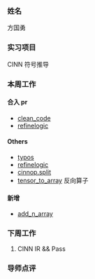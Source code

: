 ### 姓名

方国勇

### 实习项目

CINN 符号推导

### 本周工作

#### 合入 pr

- [clean_code](https://github.com/PaddlePaddle/Paddle/pull/69520)
- [refinelogic](https://github.com/PaddlePaddle/Paddle/pull/68669)

#### Others
- [typos](https://github.com/PaddlePaddle/Paddle/pull/69525)
- [refinelogic](https://github.com/PaddlePaddle/Paddle/pull/69615)
- [cinnop.split](https://github.com/PaddlePaddle/Paddle/pull/69344)
- [tensor_to_array](https://github.com/PaddlePaddle/Paddle/pull/69069) 反向算子

#### 新增

- [add_n_array](https://github.com/PaddlePaddle/Paddle/pull/69698)

### 下周工作

1. CINN IR && Pass

### 导师点评

